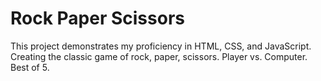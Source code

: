 # Rock Paper Scissors
This project demonstrates my proficiency in HTML, CSS, and JavaScript. 
Creating the classic game of rock, paper, scissors. Player vs. Computer. Best of 5.

